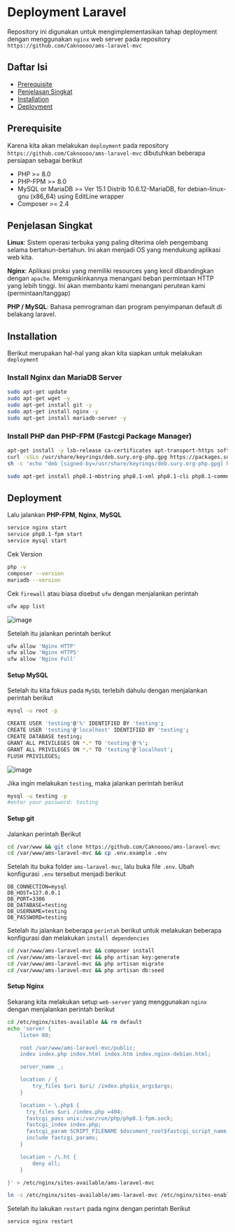 # Deployment Laravel 
Repository ini digunakan untuk mengimplementasikan tahap deployment dengan menggunakan ``nginx`` web server pada repository ``https://github.com/Caknoooo/ams-laravel-mvc``

## Daftar Isi 
- [Prerequisite](#prerequisite)
- [Penjelasan Singkat](#penjelasan-singkat)
- [Installation](#installation)
- [Deployment](#deployment)

## Prerequisite

Karena kita akan melakukan ``deployment`` pada repository ``https://github.com/Caknoooo/ams-laravel-mvc`` dibutuhkan beberapa persiapan sebagai berikut 

- PHP >= 8.0
- PHP-FPM >= 8.0
- MySQL or MariaDB >=  Ver 15.1 Distrib 10.6.12-MariaDB, for debian-linux-gnu (x86_64) using  EditLine wrapper
- Composer >= 2.4

## Penjelasan Singkat

**Linux**: Sistem operasi terbuka yang paling diterima oleh pengembang selama bertahun-bertahun. Ini akan menjadi OS yang mendukung aplikasi web kita.

**Nginx**: Aplikasi proksi yang memiliki resources yang kecil dibandingkan dengan ``apache``. Memgunkinkannya menangani beban permintaan HTTP yang lebih tinggi. Ini akan membantu kami menangani perutean kami (permintaan/tanggap)

**PHP / MySQL**: Bahasa pemrograman dan program penyimpanan default di belakang laravel.

## Installation 
Berikut merupakan hal-hal yang akan kita siapkan untuk melakukan ``deployment``

### Install Nginx dan MariaDB Server
```sh
sudo apt-get update
sudo apt-get wget -y
sudo apt-get install git -y
sudo apt-get install nginx -y
sudo apt-get install mariadb-server -y
```

### Install PHP dan PHP-FPM (Fastcgi Package Manager)
```sh
apt-get install -y lsb-release ca-certificates apt-transport-https software-properties-common gnupg2
curl -sSLo /usr/share/keyrings/deb.sury.org-php.gpg https://packages.sury.org/php/apt.gpg
sh -c 'echo "deb [signed-by=/usr/share/keyrings/deb.sury.org-php.gpg] https://packages.sury.org/php/ $(lsb_release -sc) main" > /etc/apt/sources.list.d/php.list'

sudo apt-get install php8.1-mbstring php8.1-xml php8.1-cli php8.1-common php8.1-intl php8.1-opcache php8.1-readline php8.1-mysql php8.1-fpm php8.1-curl -y
```

## Deployment

Lalu jalankan **PHP-FPM**, **Nginx**, **MySQL**
```sh
service nginx start
service php8.1-fpm start
service mysql start
```

Cek Version 
```sh
php -v
composer --version
mariadb --version
```

Cek ``firewall`` atau biasa disebut ``ufw`` dengan menjalankan perintah 
```sh
ufw app list
```

![image](https://github.com/Caknoooo/ams-laravel-deployment/assets/92671053/36490973-8cab-499e-af2c-98785eac637a)

Setelah itu jalankan perintah berikut 
```sh
ufw allow 'Nginx HTTP'
ufw allow 'Nginx HTTPS'
ufw allow 'Nginx Full'
```

#### Setup MySQL
Setelah itu kita fokus pada ``MySQL`` terlebih dahulu dengan menjalankan perintah berikut
```sh 
mysql -u root -p

CREATE USER 'testing'@'%' IDENTIFIED BY 'testing';
CREATE USER 'testing'@'localhost' IDENTIFIED BY 'testing';
CREATE DATABASE testing;
GRANT ALL PRIVILEGES ON *.* TO 'testing'@'%';
GRANT ALL PRIVILEGES ON *.* TO 'testing'@'localhost';
FLUSH PRIVILEGES;
```

![image](https://github.com/Caknoooo/ams-laravel-deployment/assets/92671053/d9e36dae-4063-4c28-aeb4-20c4eb630d30)

Jika ingin melakukan ``testing``, maka jalankan perintah berikut 
```sh
mysql -u testing -p
#enter your password: testing
```

#### Setup git
Jalankan perintah Berikut
```sh 
cd /var/www && git clone https://github.com/Caknoooo/ams-laravel-mvc
cd /var/www/ams-laravel-mvc && cp .env.example .env
```

Setelah itu buka folder ``ams-laravel-mvc``, lalu buka file ``.env``. Ubah konfigurasi ``.env`` tersebut menjadi berikut
```
DB_CONNECTION=mysql
DB_HOST=127.0.0.1
DB_PORT=3306
DB_DATABASE=testing
DB_USERNAME=testing
DB_PASSWORD=testing
```

Setelah itu jalankan beberapa ``perintah`` berikut untuk melakukan beberapa konfigurasi dan melakukan ``install dependencies`` 
```sh
cd /var/www/ams-laravel-mvc && composer install
cd /var/www/ams-laravel-mvc && php artisan key:generate
cd /var/www/ams-laravel-mvc && php artisan migrate
cd /var/www/ams-laravel-mvc && php artisan db:seed
```

#### Setup Nginx 
Sekarang kita melakukan setup ``web-server`` yang menggunakan ``nginx`` dengan menjalankan perintah berikut 

```sh
cd /etc/nginx/sites-available && rm default
echo 'server {
    listen 80;

    root /var/www/ams-laravel-mvc/public;
    index index.php index.html index.htm index.nginx-debian.html;

    server_name _;

    location / {
        try_files $uri $uri/ /index.php$is_args$args;
    }

    location ~ \.php$ {
      try_files $uri /index.php =404;
      fastcgi_pass unix:/var/run/php/php8.1-fpm.sock;
      fastcgi_index index.php;
      fastcgi_param SCRIPT_FILENAME $document_root$fastcgi_script_name;
      include fastcgi_params;
    }

    location ~ /\.ht {
        deny all;
    }

}' > /etc/nginx/sites-available/ams-laravel-mvc

ln -s /etc/nginx/sites-available/ams-laravel-mvc /etc/nginx/sites-enabled/ams-laravel-mvc
```

Setelah itu lakukan ``restart`` pada nginx dengan perintah Berikut
```sh 
service nginx restart
```